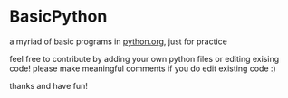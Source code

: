 # BasicPython
a myriad of basic programs in [python.org](https://www.python.org/), just for practice

feel free to contribute by adding your own python files or editing exising code!
please make meaningful comments if you do edit existing code :)

thanks and have fun!
